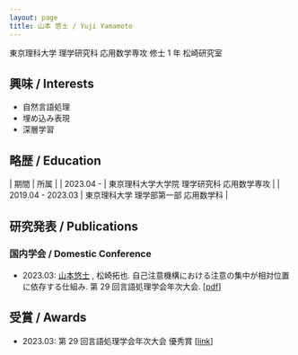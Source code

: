 ```yaml
---
layout: page
title: 山本 悠士 / Yuji Yamamoto
---
```


東京理科大学 理学研究科 応用数学専攻 修士 1 年 松崎研究室

## 興味 / Interests

- 自然言語処理
- 埋め込み表現
- 深層学習

## 略歴 / Education

| 期間 | 所属 |
| 2023.04 - | 東京理科大学大学院 理学研究科 応用数学専攻 |
| 2019.04 - 2023.03 | 東京理科大学 理学部第一部 応用数学科 |

## 研究発表 / Publications

### 国内学会 / Domestic Conference

- 2023.03: <u>山本悠士</u> , 松崎拓也. 自己注意機構における注意の集中が相対位置に依存する仕組み. 第 29 回言語処理学会年次大会. [[pdf](https://www.anlp.jp/proceedings/annual_meeting/2023/pdf_dir/C3-3.pdf)]

## 受賞 / Awards

- 2023.03: 第 29 回言語処理学会年次大会 優秀賞 [[link](https://www.anlp.jp/nlp2023/award.html)]
